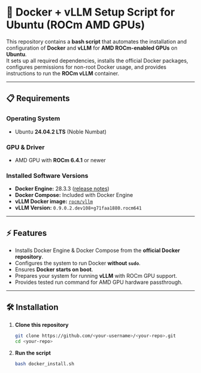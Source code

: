 # 🚀 Docker + vLLM Setup Script for Ubuntu (ROCm AMD GPUs)

This repository contains a **bash script** that automates the installation and configuration of **Docker** and **vLLM** for **AMD ROCm-enabled GPUs** on **Ubuntu**.  
It sets up all required dependencies, installs the official Docker packages, configures permissions for non-root Docker usage, and provides instructions to run the **ROCm vLLM** container.

---

## 📋 Requirements

### **Operating System**
- Ubuntu **24.04.2 LTS** (Noble Numbat)

### **GPU & Driver**
- AMD GPU with **ROCm 6.4.1** or newer

### **Installed Software Versions**
- **Docker Engine:** 28.3.3 ([release notes](https://docs.docker.com/engine/release-notes/))
- **Docker Compose:** Included with Docker Engine
- **vLLM Docker image:** [`rocm/vllm`](https://hub.docker.com/r/rocm/vllm)
- **vLLM Version:** `0.9.0.2.dev108+g71faa1880.rocm641`

---

## ⚡ Features

- Installs Docker Engine & Docker Compose from the **official Docker repository**.
- Configures the system to run Docker **without `sudo`**.
- Ensures **Docker starts on boot**.
- Prepares your system for running **vLLM** with ROCm GPU support.
- Provides tested run command for AMD GPU hardware passthrough.

---

## 🛠 Installation

1. **Clone this repository**
   ```bash
   git clone https://github.com/<your-username>/<your-repo>.git
   cd <your-repo>

2. **Run the script**
   ```bash
   bash docker_install.sh
